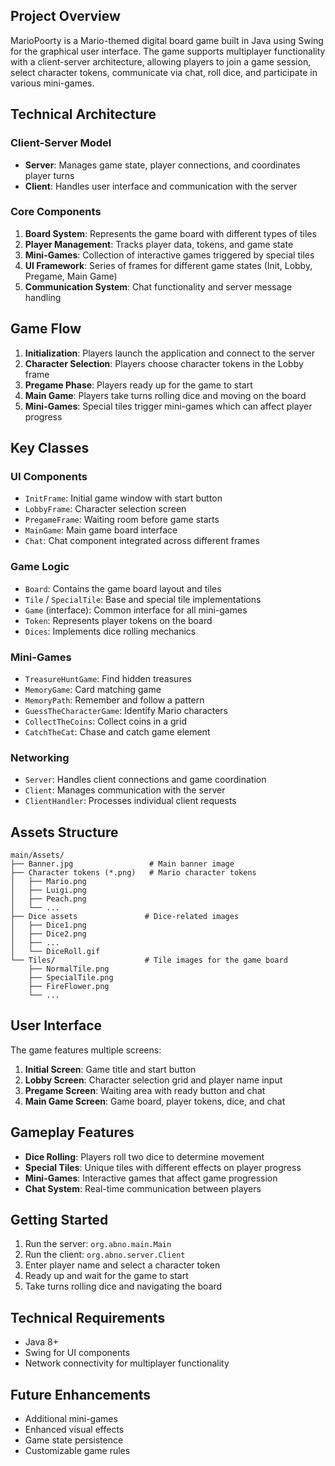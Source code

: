 ## Project Overview

MarioPoorty is a Mario-themed digital board game built in Java using Swing for the graphical user interface. The game supports multiplayer functionality with a client-server architecture, allowing players to join a game session, select character tokens, communicate via chat, roll dice, and participate in various mini-games.

## Technical Architecture

### Client-Server Model

- **Server**: Manages game state, player connections, and coordinates player turns
- **Client**: Handles user interface and communication with the server

### Core Components

1. **Board System**: Represents the game board with different types of tiles
2. **Player Management**: Tracks player data, tokens, and game state
3. **Mini-Games**: Collection of interactive games triggered by special tiles
4. **UI Framework**: Series of frames for different game states (Init, Lobby, Pregame, Main Game)
5. **Communication System**: Chat functionality and server message handling

## Game Flow

1. **Initialization**: Players launch the application and connect to the server
2. **Character Selection**: Players choose character tokens in the Lobby frame
3. **Pregame Phase**: Players ready up for the game to start
4. **Main Game**: Players take turns rolling dice and moving on the board
5. **Mini-Games**: Special tiles trigger mini-games which can affect player progress

## Key Classes

### UI Components

- `InitFrame`: Initial game window with start button
- `LobbyFrame`: Character selection screen
- `PregameFrame`: Waiting room before game starts
- `MainGame`: Main game board interface
- `Chat`: Chat component integrated across different frames

### Game Logic

- `Board`: Contains the game board layout and tiles
- `Tile` / `SpecialTile`: Base and special tile implementations
- `Game` (interface): Common interface for all mini-games
- `Token`: Represents player tokens on the board
- `Dices`: Implements dice rolling mechanics

### Mini-Games

- `TreasureHuntGame`: Find hidden treasures
- `MemoryGame`: Card matching game
- `MemoryPath`: Remember and follow a pattern
- `GuessTheCharacterGame`: Identify Mario characters
- `CollectTheCoins`: Collect coins in a grid
- `CatchTheCat`: Chase and catch game element

### Networking

- `Server`: Handles client connections and game coordination
- `Client`: Manages communication with the server
- `ClientHandler`: Processes individual client requests

## Assets Structure

```
main/Assets/
├── Banner.jpg                 # Main banner image
├── Character tokens (*.png)   # Mario character tokens
│   ├── Mario.png
│   ├── Luigi.png
│   ├── Peach.png
│   └── ...
├── Dice assets               # Dice-related images
│   ├── Dice1.png
│   ├── Dice2.png
│   ├── ...
│   └── DiceRoll.gif
└── Tiles/                    # Tile images for the game board
    ├── NormalTile.png
    ├── SpecialTile.png
    ├── FireFlower.png
    └── ...
```

## User Interface

The game features multiple screens:

1. **Initial Screen**: Game title and start button
2. **Lobby Screen**: Character selection grid and player name input
3. **Pregame Screen**: Waiting area with ready button and chat
4. **Main Game Screen**: Game board, player tokens, dice, and chat

## Gameplay Features

- **Dice Rolling**: Players roll two dice to determine movement
- **Special Tiles**: Unique tiles with different effects on player progress
- **Mini-Games**: Interactive games that affect game progression
- **Chat System**: Real-time communication between players

## Getting Started

1. Run the server: `org.abno.main.Main`
2. Run the client: `org.abno.server.Client`
3. Enter player name and select a character token
4. Ready up and wait for the game to start
5. Take turns rolling dice and navigating the board

## Technical Requirements

- Java 8+
- Swing for UI components
- Network connectivity for multiplayer functionality

## Future Enhancements

- Additional mini-games
- Enhanced visual effects
- Game state persistence
- Customizable game rules
